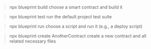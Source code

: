  >  npx blueprint build
 choose a smart contract and build it

 >  npx blueprint test
 run the default project test suite

 >  npx blueprint run
 choose a script and run it (e.g., a deploy script)

 >  npx blueprint create AnotherContract
 create a new contract and all related necessary files